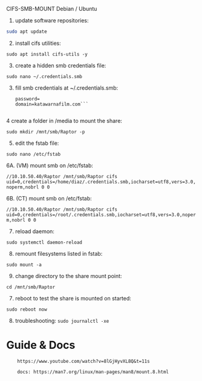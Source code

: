 CIFS-SMB-MOUNT Debian / Ubuntu

1. update software repositories:

```bash
sudo apt update
```

2. install cifs utilities:

```sudo apt install cifs-utils -y```

3. create a hidden smb credentials file:

```sudo nano ~/.credentials.smb```

3. fill smb credentials at ~/.credentials.smb:

   ```user=diaz
   password= 
   domain=katawarnafilm.com```


4 create a folder in /media to mount the share:

```sudo mkdir /mnt/smb/Raptor -p```

5. edit the fstab file:

```sudo nano /etc/fstab```

6A. (VM) mount smb on /etc/fstab:

```//10.10.50.40/Raptor /mnt/smb/Raptor cifs uid=0,credentials=/home/diaz/.credentials.smb,iocharset=utf8,vers=3.0,noperm,nobrl 0 0```

6B. (CT) mount smb on /etc/fstab:

```//10.10.50.40/Raptor /mnt/smb/Raptor cifs uid=0,credentials=/root/.credentials.smb,iocharset=utf8,vers=3.0,noperm,nobrl 0 0```


7. reload daemon:

```sudo systemctl daemon-reload```

8.  remount filesystems listed in fstab:

```sudo mount -a```

9.  change directory to the share mount point:

```cd /mnt/smb/Raptor```

7.  reboot to test the share is mounted on started:

```sudo reboot now```

8. troubleshooting:
```sudo journalctl -xe```



# Guide & Docs

        https://www.youtube.com/watch?v=8lGjHyvXL8Q&t=11s

        docs: https://man7.org/linux/man-pages/man8/mount.8.html
